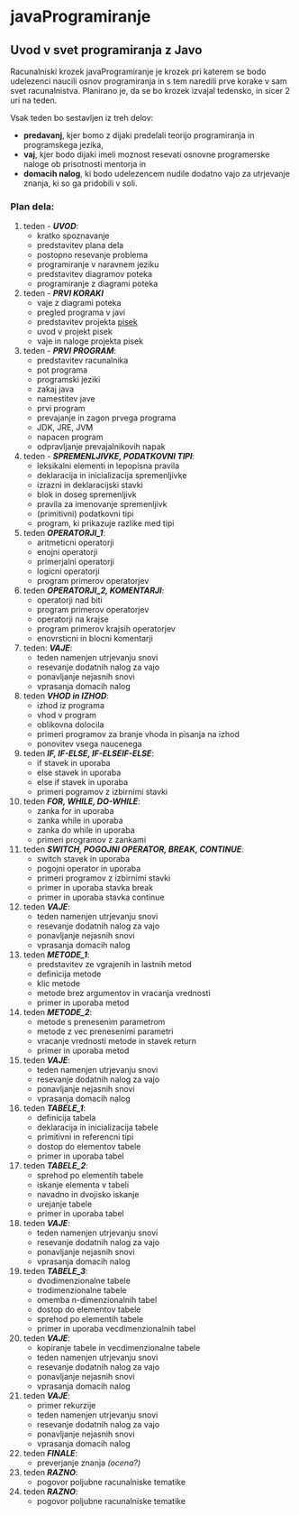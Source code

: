 # javaProgramiranje

## Uvod v svet programiranja z Javo
Racunalniski krozek javaProgramiranje je krozek pri katerem se bodo udelezenci naucili osnov programiranja in s tem naredili prve korake v sam svet racunalnistva. Planirano je, da se bo krozek izvajal tedensko, in sicer 2 uri na teden.

Vsak teden bo sestavljen iz treh delov:
* **predavanj**, kjer bomo z dijaki predelali teorijo programiranja in programskega jezika, 
* **vaj**, kjer bodo dijaki imeli moznost resevati osnovne programerske naloge ob prisotnosti mentorja in 
* **domacih nalog**, ki bodo udelezencem nudile dodatno vajo za utrjevanje znanja, ki so ga pridobili v soli. 

### Plan dela:

1. teden - ***UVOD***: 
    * kratko spoznavanje
    * predstavitev plana dela
    * postopno resevanje problema
    * programiranje v naravnem jeziku
    * predstavitev diagramov poteka
    * programiranje z diagrami poteka
2. teden - ***PRVI KORAKI***
    * vaje z diagrami poteka
    * pregled programa v javi
    * predstavitev projekta [pisek](https://pisek.acm.si/)
    * uvod v projekt pisek
    * vaje in naloge projekta pisek
3. teden - ***PRVI PROGRAM***:
    * predstavitev racunalnika
    * pot programa
    * programski jeziki
    * zakaj java
    * namestitev jave
    * prvi program
    * prevajanje in zagon prvega programa
    * JDK, JRE, JVM
    * napacen program
    * odpravljanje prevajalnikovih napak
4. teden - ***SPREMENLJIVKE, PODATKOVNI TIPI***:
    * leksikalni elementi in lepopisna pravila
    * deklaracija in inicializacija spremenljivke
    * izrazni in deklaracijski stavki
    * blok in doseg spremenljivk
    * pravila za imenovanje spremenljivk
    * (primitivni) podatkovni tipi
    * program, ki prikazuje razlike med tipi
5. teden ***OPERATORJI_1***:
    * aritmeticni operatorji
    * enojni operatorji
    * primerjalni operatorji
    * logicni operatorji
    * program primerov operatorjev
6. teden ***OPERATORJI_2, KOMENTARJI***:
    * operatorji nad biti
    * program primerov operatorjev
    * operatorji na krajse
    * program primerov krajsih operatorjev
    * enovrsticni in blocni komentarji
7. teden: ***VAJE***:
   * teden namenjen utrjevanju snovi
   * resevanje dodatnih nalog za vajo
   * ponavljanje nejasnih snovi
   * vprasanja domacih nalog
8. teden ***VHOD in IZHOD***:
    * izhod iz programa
    * vhod v program
    * oblikovna dolocila
    * primeri programov za branje vhoda in pisanja na izhod
    * ponovitev vsega naucenega
9. teden ***IF, IF-ELSE, IF-ELSEIF-ELSE***:
    * if stavek in uporaba
    * else stavek in uporaba
    * else if stavek in uporaba
    * primeri pogramov z izbirnimi stavki
10. teden ***FOR, WHILE, DO-WHILE***:
    * zanka for in uporaba
    * zanka while in uporaba
    * zanka do while in uporaba
    * primeri programov z zankami
11. teden ***SWITCH, POGOJNI OPERATOR, BREAK, CONTINUE***:
    * switch stavek in uporaba
    * pogojni operator in uporaba
    * primeri programov z izbirnimi stavki
    * primer in uporaba stavka break
    * primer in uporaba stavka continue
12. teden ***VAJE***:
    * teden namenjen utrjevanju snovi
    * resevanje dodatnih nalog za vajo
    * ponavljanje nejasnih snovi
    * vprasanja domacih nalog
13. teden ***METODE_1***:
    * predstavitev ze vgrajenih in lastnih metod
    * definicija metode
    * klic metode
    * metode brez argumentov in vracanja vrednosti
    * primer in uporaba metod
14. teden ***METODE_2***:
    * metode s prenesenim parametrom
    * metode z vec prenesenimi parametri
    * vracanje vrednosti metode in stavek return
    * primer in uporaba metod
15. teden ***VAJE***:
    * teden namenjen utrjevanju snovi
    * resevanje dodatnih nalog za vajo
    * ponavljanje nejasnih snovi
    * vprasanja domacih nalog
16. teden ***TABELE_1***:
    * definicija tabela
    * deklaracija in inicializacija tabele
    * primitivni in referencni tipi
    * dostop do elementov tabele
    * primer in uporaba tabel
17. teden ***TABELE_2***:
    * sprehod po elementih tabele
    * iskanje elementa v tabeli
    * navadno in dvojisko iskanje
    * urejanje tabele
    * primer in uporaba tabel
18. teden ***VAJE***:
    * teden namenjen utrjevanju snovi
    * resevanje dodatnih nalog za vajo
    * ponavljanje nejasnih snovi
    * vprasanja domacih nalog  
19. teden ***TABELE_3***:
    * dvodimenzionalne tabele
    * trodimenzionalne tabele
    * omemba n-dimenzionalnih tabel
    * dostop do elementov tabele
    * sprehod po elementih tabele
    * primer in uporaba vecdimenzionalnih tabel
20. teden ***VAJE***:
    * kopiranje tabele in vecdimenzionalne tabele
    * teden namenjen utrjevanju snovi
    * resevanje dodatnih nalog za vajo
    * ponavljanje nejasnih snovi
    * vprasanja domacih nalog  
21. teden ***VAJE***:
    * primer rekurzije
    * teden namenjen utrjevanju snovi
    * resevanje dodatnih nalog za vajo
    * ponavljanje nejasnih snovi
    * vprasanja domacih nalog  
22. teden ***FINALE***:
    * preverjanje znanja _(ocena?)_
23. teden ***RAZNO***:
    * pogovor poljubne racunalniske tematike
24. teden ***RAZNO***:
    * pogovor poljubne racunalniske tematike
